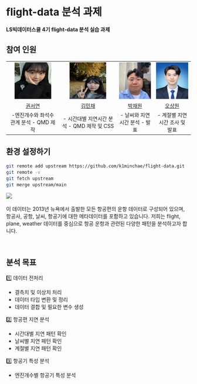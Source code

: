 # flight-data 분석 과제

**LS빅데이터스쿨 4기 flight-data 분석 실습 과제**

## 참여 인원

<table style="text-align:center; width:100%;">
  <tr>
    <td><img src="./readme/seoyeon.jpg" width="100px;" height="100px;"></td>
    <td><img src="./readme/minchae.jpg" width="100px;" height="100px;"></td>
    <td><img src="./readme/jaewon.jpg" width="100px;" height="100px;"></td>
    <td><img src="./readme/sangwon.jpg" width="100px;" height="100px;"></td>
  </tr>
  <tr>
    <td><a href="https://github.com/9-1333">권서연</a></td>
    <td><a href="https://github.com/k1minchae">김민채</a></td>
    <td><a href="https://github.com/jaewon03561">박재원</a></td>
    <td><a href="https://github.com/osangwon">오상원</a></td>
  </tr>
  <tr>
    <td>-엔진개수와 좌석수 관계 분석 - QMD 제작</td>
    <td>- 시간대별 지연시간 분석 - QMD 제작 및 CSS</td>
    <td>- 날씨와 지연시간 분석 - 발표</td>
    <td>- 계절별 지연시간 조사 및 발표</td>
  </tr>
</table>

## 환경 설정하기

```bash
git remote add upstream https://github.com/k1minchae/flight-data.git
git remote -v
git fetch upstream
git merge upstream/main
```

![](https://docs.ropensci.org/dittodb/articles/relational-nycflights.svg)

이 데이터는 2013년 뉴욕에서 출발한 모든 항공편의 운항 데이터로 구성되어 있으며, 항공사, 공항, 날씨, 항공기에 대한 메타데이터를 포함하고 있습니다. 저희는 flight, plane, weather 데이터를 중심으로 항공 운항과 관련된 다양한 패턴을 분석하고자 합니다.

<br>

## 분석 목표

1️⃣ 데이터 전처리

- 결측치 및 이상치 처리
- 데이터 타입 변환 및 정리
- 데이터 결합 및 필요한 변수 생성

2️⃣ 항공편 지연 분석

- 시간대별 지연 패턴 확인
- 날씨별 지연 패턴 확인
- 계절별 지연 패턴 확인

3️⃣ 항공기 특성 분석

- 엔진개수별 항공기 특성 분석

<br>

